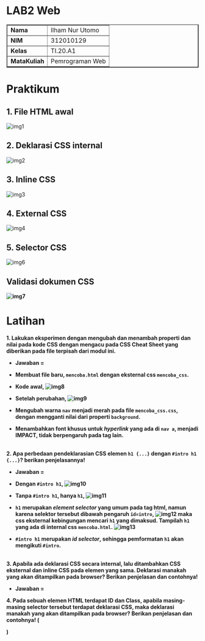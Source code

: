 # LAB2 Web

<table border="2" cellpading="10">
  <tr>
    <td><b>Nama</b></td>
    <td>Ilham Nur Utomo</td>
  </tr>
  <tr>
    <td><b>NIM</b></td>
    <td>312010129</td>
  </tr>
  <tr>
    <td><b>Kelas</b></td>
    <td>TI.20.A1</td>
  </tr>
  <tr>
    <td><b>MataKuliah</b></td>
    <td>Pemrograman Web</td>
  </tr>
</table>

# <b>Praktikum</b>

## <b>1. File HTML awal</b>
![img1](image/0_1-filehtml.PNG)

## <b>2. Deklarasi CSS internal</b>
![img2](image/0_2-style-pada-head.PNG)

## <b>3. Inline CSS</b>
![img3](image/0_3-style-inline.PNG)

## <b>4. External CSS</b>
![img4](image/0_4-eksternal-css.PNG)

## <b>5. Selector CSS</b>
![img6](image/0_5-selector-css.PNG)

## <b>Validasi dokumen CSS
![img7](image/0_6-css-validator.PNG)


# Latihan
<b>1. Lakukan eksperimen dengan mengubah dan menambah properti dan nilai pada kode CSS dengan mengacu pada CSS Cheat Sheet yang diberikan pada file terpisah dari modul ini.</b><br>
  - Jawaban = 
  - Membuat file baru, ``mencoba.html`` dengan eksternal css ``mencoba_css``.

  - Kode awal,
![img8](image/1_1-file-baru.PNG)<br>  
  
  - Setelah perubahan,
![img9](image/1_2-setelah-perubahan.PNG)<br>

  - Mengubah warna ``nav`` menjadi merah pada file ``mencoba_css.css``, dengan mengganti nilai dari properti ``background``.
  - Menambahkan font khusus untuk <i>hyperlink</i> yang ada di ``nav a``, menjadi <b>IMPACT</b>, tidak berpengaruh pada tag lain.<br><br>

<b>2. Apa perbedaan pendeklarasian CSS elemen ``h1 {...}`` dengan ``#intro h1 {...}``? berikan penjelasannya!</b>
  - Jawaban =

  - Dengan ``#intro h1``,
![img10](image/2_1-intro-h1.PNG)<br>
  
  - Tanpa ``#intro h1``, hanya ``h1``,
![img11](image/2_2-h1.PNG)<br>

  - ``h1`` merupakan <i>element selector</i> yang umum pada tag html, namun karena selektor tersebut dibawah pengaruh ``id=intro``, 
![img12](image/2_3-h1.PNG) maka css eksternal kebingungan mencari ``h1`` yang dimaksud. Tampilah ``h1`` yang ada di internal css ``mencoba.html``. ![img13](image/2_4-h1.PNG)

  - ``#intro h1`` merupakan <i>id selector</i>, sehingga pemformatan ``h1`` akan mengikuti ``#intro``.<br><br>

<b>3. Apabila ada deklarasi CSS secara internal, lalu ditambahkan CSS eksternal dan inline CSS pada elemen yang sama. Deklarasi manakah yang akan ditampilkan pada browser? Berikan penjelasan dan contohnya!</b>
  - Jawaban = 


<b>4. Pada sebuah elemen HTML terdapat ID dan Class, apabila masing-masing selector tersebut terdapat deklarasi CSS, maka deklarasi manakah yang akan ditampilkan pada browser? Berikan penjelasan dan contohnya! ( <p id="paragraf-1" class="text-paragraf">)</b>